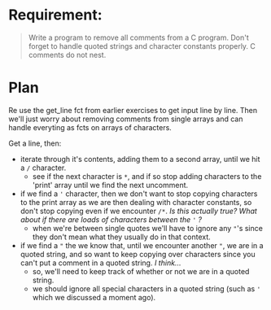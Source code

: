 # Requirement:

>Write a program to remove all comments from a C program.  Don't forget to handle quoted strings and character
constants properly.  C comments do not nest.


# Plan

Re use the get_line fct from earlier exercises to get input line by line.  Then we'll just worry about removing
comments from single arrays and can handle everyting as fcts on arrays of characters.

Get a line, then:
- iterate through it's contents, adding them to a second array, until we hit a `/` character.
    - see if the next character is `*`, and if so stop adding characters to the 'print' array until we find the next
    uncomment.
- if we find a `'` character, then we don't want to stop copying characters to the print array as we are then dealing
with character constants, so don't stop copying even if we encounter `/*`. *Is this actually true?  What about if there are loads of characters between the `'` ?*
    - when we're between single quotes we'll have to ignore any `"`'s since they don't mean what they usually do in
    that context.
- if we find a `"` the we know that, until we encounter another `"`, we are in a quoted string, and so want to keep
copying over characters since you can't put a comment in a quoted string. *I think...*
    - so, we'll need to keep track of whether or not we are in a quoted string.
    - we should ignore all special characters in a quoted string (such as `'` which we discussed a moment ago).